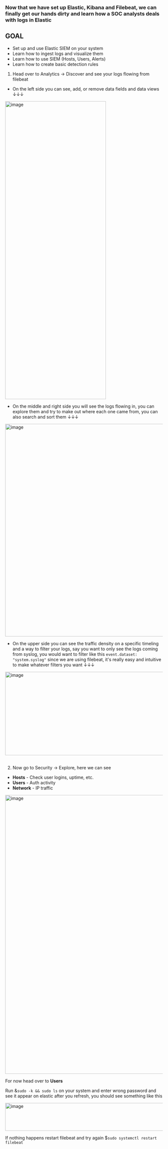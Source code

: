 ### Now that we have set up **Elastic**, **Kibana** and **Filebeat**, we can finally get our hands dirty and learn how a SOC analysts deals with logs in Elastic

## GOAL
- Set up and use Elastic SIEM on your system
- Learn how to ingest logs and visualize them
- Learn how to use SIEM (Hosts, Users, Alerts)
- Learn how to create basic detection rules

1. Head over to Analytics -> Discover and see your logs flowing from filebeat

- On the left side you can see, add, or remove data fields and data views ↓↓↓

<img width="322" height="953" alt="image" src="https://github.com/user-attachments/assets/79b057a4-2d9d-4fff-be15-c6a494802ce4" />

- On the middle and right side you will see the logs flowing in, you can explore them and try to make out where each one came from, you can also search and sort them ↓↓↓

<img width="1589" height="680" alt="image" src="https://github.com/user-attachments/assets/95da8151-bb72-478c-811e-50ca8d18de50" />

- On the upper side you can see the traffic density on a specific timeling and a way to filter your logs, say you want to only see the logs coming from syslog, you would want to filter like this `event.dataset: "system.syslog"` since we are using filebeat, it's really easy and intuitive to make whatever filters you want ↓↓↓

<img width="1594" height="267" alt="image" src="https://github.com/user-attachments/assets/02cab47d-9b34-4af7-b4b5-19423754ca74" />
<br><br>

2. Now go to Security -> Explore, here we can see

- **Hosts** - Check user logins, uptime, etc.
- **Users** - Auth activity
- **Network** - IP traffic

<img width="1290" height="892" alt="image" src="https://github.com/user-attachments/assets/5ca936bd-6e06-46d7-921c-889d3b75e6d1" />

For now head over to **Users** 

Run &`sudo -k && sudo ls` on your system and enter wrong password and see it appear on elastic after you refresh, you should see something like this

<img width="1309" height="89" alt="image" src="https://github.com/user-attachments/assets/91f012e0-1a02-406f-802c-9c4c0b867f76" />


If nothing happens restart filebeat and try again $`sudo systemctl restart filebeat`







